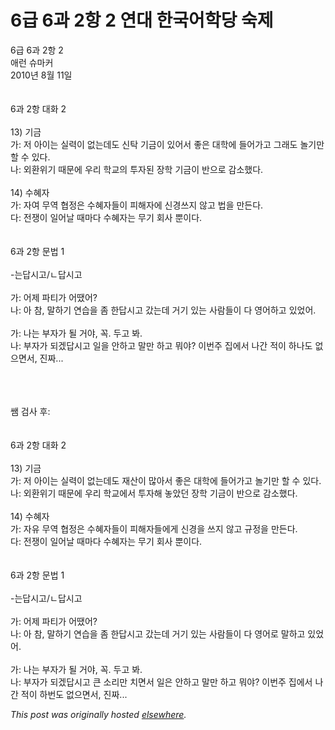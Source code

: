 # 6급 6과 2항 2 연대 한국어학당 숙제

<div>
<p>6&#44553; 6&#44284; 2&#54637; 2<br>&#50528;&#47088; &#49800;&#47560;&#52964;<br>2010&#45380; 8&#50900; 11&#51068;<br><br><br>6&#44284; 2&#54637; &#45824;&#54868; 2<br><br>13) &#44592;&#44552;<br>&#44032;: &#51200; &#50500;&#51060;&#45716; &#49892;&#47141;&#51060; &#50630;&#45716;&#45936;&#46020; &#49888;&#53441; &#44592;&#44552;&#51060; &#51080;&#50612;&#49436; &#51339;&#51008; &#45824;&#54617;&#50640; &#46308;&#50612;&#44032;&#44256; &#44536;&#47000;&#46020; &#45440;&#44592;&#47564; &#54624; &#49688; &#51080;&#45796;.<br>&#45208;: &#50808;&#54872;&#50948;&#44592; &#46412;&#47928;&#50640; &#50864;&#47532; &#54617;&#44368;&#51032; &#53804;&#51088;&#46108; &#51109;&#54617; &#44592;&#44552;&#51060; &#48152;&#51004;&#47196; &#44048;&#49548;&#54664;&#45796;.<br><br>14) &#49688;&#54812;&#51088;<br>&#44032;: &#51088;&#50668; &#47924;&#50669; &#54801;&#51221;&#51008; &#49688;&#54812;&#51088;&#46308;&#51060; &#54588;&#54644;&#51088;&#50640; &#49888;&#44221;&#50416;&#51648; &#50506;&#44256; &#48277;&#51012; &#47564;&#46304;&#45796;.<br>&#45796;: &#51204;&#51137;&#51060; &#51068;&#50612;&#45216; &#46412;&#47560;&#45796; &#49688;&#54812;&#51088;&#45716; &#47924;&#44592; &#54924;&#49324; &#49104;&#51060;&#45796;.<br><br><br>6&#44284; 2&#54637; &#47928;&#48277; 1<br><br>-&#45716;&#45813;&#49884;&#44256;/&#12596;&#45813;&#49884;&#44256;<br><br>&#44032;: &#50612;&#51228; &#54028;&#54000;&#44032; &#50612;&#46432;&#50612;?<br>&#45208;: &#50500; &#52280;, &#47568;&#54616;&#44592; &#50672;&#49845;&#51012; &#51328; &#54620;&#45813;&#49884;&#44256; &#44052;&#45716;&#45936; &#44144;&#44592; &#51080;&#45716; &#49324;&#46988;&#46308;&#51060; &#45796; &#50689;&#50612;&#54616;&#44256; &#51080;&#50632;&#50612;.<br><br>&#44032;: &#45208;&#45716; &#48512;&#51088;&#44032; &#46112; &#44144;&#50556;, &#44845;. &#46160;&#44256; &#48400;.<br>&#45208;: &#48512;&#51088;&#44032; &#46104;&#44192;&#45813;&#49884;&#44256; &#51068;&#51012; &#50504;&#54616;&#44256; &#47568;&#47564; &#54616;&#44256; &#47952;&#50556;? &#51060;&#48264;&#51452; &#51665;&#50640;&#49436; &#45208;&#44036; &#51201;&#51060; &#54616;&#45208;&#46020; &#50630;&#51004;&#47732;&#49436;, &#51652;&#51676;...</p>
<div><br></div>
<div><br></div>
<div><br></div>
<div>&#49956; &#44160;&#49324; &#54980;:</div>
<div><br></div>
<div><br></div>
<div>6&#44284; 2&#54637; &#45824;&#54868; 2<br><br>13) &#44592;&#44552;<br>&#44032;: &#51200; &#50500;&#51060;&#45716; &#49892;&#47141;&#51060; &#50630;&#45716;&#45936;&#46020; &#51116;&#49328;&#51060; &#47566;&#50500;&#49436; &#51339;&#51008; &#45824;&#54617;&#50640; &#46308;&#50612;&#44032;&#44256; &#45440;&#44592;&#47564; &#54624; &#49688; &#51080;&#45796;.<br>&#45208;: &#50808;&#54872;&#50948;&#44592; &#46412;&#47928;&#50640; &#50864;&#47532; &#54617;&#44368;&#50640;&#49436; &#53804;&#51088;&#54644; &#45459;&#50520;&#45912; &#51109;&#54617; &#44592;&#44552;&#51060; &#48152;&#51004;&#47196; &#44048;&#49548;&#54664;&#45796;.<br><br>14) &#49688;&#54812;&#51088;<br>&#44032;: &#51088;&#50976; &#47924;&#50669; &#54801;&#51221;&#51008; &#49688;&#54812;&#51088;&#46308;&#51060; &#54588;&#54644;&#51088;&#46308;&#50640;&#44172; &#49888;&#44221;&#51012; &#50416;&#51648; &#50506;&#44256; &#44508;&#51221;&#51012; &#47564;&#46304;&#45796;.<br>&#45796;: &#51204;&#51137;&#51060; &#51068;&#50612;&#45216; &#46412;&#47560;&#45796; &#49688;&#54812;&#51088;&#45716; &#47924;&#44592; &#54924;&#49324; &#49104;&#51060;&#45796;.<br><br><br>6&#44284; 2&#54637; &#47928;&#48277; 1<br><br>-&#45716;&#45813;&#49884;&#44256;/&#12596;&#45813;&#49884;&#44256;<br><br>&#44032;: &#50612;&#51228; &#54028;&#54000;&#44032; &#50612;&#46432;&#50612;?<br>&#45208;: &#50500; &#52280;, &#47568;&#54616;&#44592; &#50672;&#49845;&#51012; &#51328; &#54620;&#45813;&#49884;&#44256; &#44052;&#45716;&#45936; &#44144;&#44592; &#51080;&#45716; &#49324;&#46988;&#46308;&#51060; &#45796; &#50689;&#50612;&#47196; &#47568;&#54616;&#44256; &#51080;&#50632;&#50612;.<br><br>&#44032;: &#45208;&#45716; &#48512;&#51088;&#44032; &#46112; &#44144;&#50556;, &#44845;. &#46160;&#44256; &#48400;.<br>&#45208;: &#48512;&#51088;&#44032; &#46104;&#44192;&#45813;&#49884;&#44256; &#53360; &#49548;&#47532;&#47564; &#52824;&#47732;&#49436; &#51068;&#51008; &#50504;&#54616;&#44256; &#47568;&#47564; &#54616;&#44256; &#47952;&#50556;? &#51060;&#48264;&#51452; &#51665;&#50640;&#49436; &#45208;&#44036; &#51201;&#51060; &#54616;&#48264;&#46020; &#50630;&#51004;&#47732;&#49436;, &#51652;&#51676;...</div>
</div>


*This post was originally hosted [elsewhere](http://planspace.blogspot.com/2010/08/6-6-2-2.html).*
